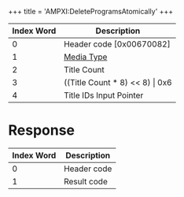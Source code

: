 +++
title = 'AMPXI:DeleteProgramsAtomically'
+++

| Index Word | Description                                            |
|------------|--------------------------------------------------------|
| 0          | Header code \[0x00670082\]                             |
| 1          | [Media Type](Filesystem_services#MediaType "wikilink") |
| 2          | Title Count                                            |
| 3          | ((Title Count \* 8) \<\< 8) \| 0x6                     |
| 4          | Title IDs Input Pointer                                |

# Response

| Index Word | Description |
|------------|-------------|
| 0          | Header code |
| 1          | Result code |